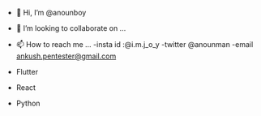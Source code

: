 - 👋 Hi, I’m @anounboy
- 💞️ I’m looking to collaborate on ...
- 📫 How to reach me ...
-insta id :@i.m.j_o_y
-twitter @anounman
-email ankush.pentester@gmail.com


- Flutter
- React
- Python


<!---
anounboy/anounboy is a ✨ special ✨ repository because its `README.md` (this file) appears on your GitHub profile.
You can click the Preview link to take a look at your changes.
--->
